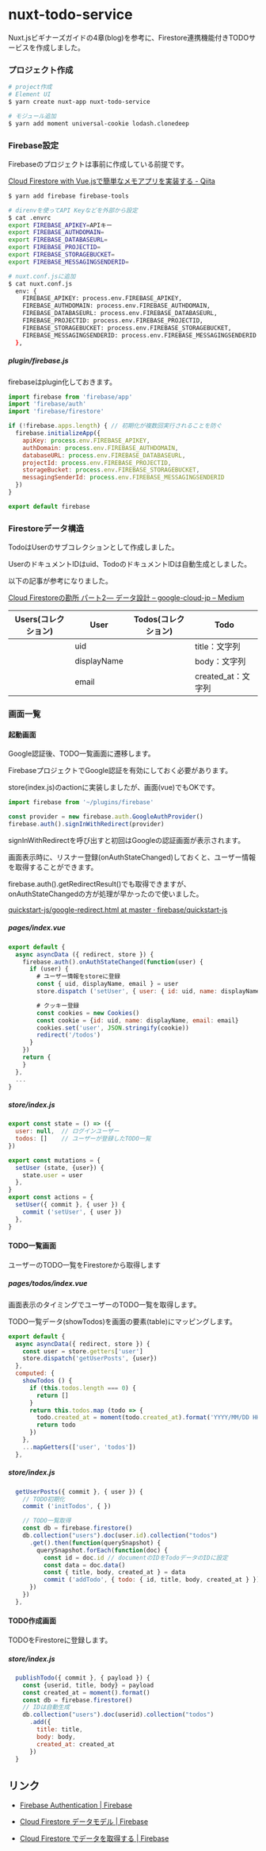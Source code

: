 # nuxt-todo-service

Nuxt.jsビギナーズガイドの4章(blog)を参考に、Firestore連携機能付きTODOサービスを作成しました。

### プロジェクト作成

``` bash
# project作成
# Element UI
$ yarn create nuxt-app nuxt-todo-service

# モジュール追加
$ yarn add moment universal-cookie lodash.clonedeep
```

### Firebase設定

Firebaseのプロジェクトは事前に作成している前提です。

[Cloud Firestore with Vue\.jsで簡単なメモアプリを実装する \- Qiita](https://qiita.com/rubytomato@github/items/78087a2c69389f642760)

```bash
$ yarn add firebase firebase-tools

# direnvを使ってAPI Keyなどを外部から設定
$ cat .envrc
export FIREBASE_APIKEY=APIキー
export FIREBASE_AUTHDOMAIN=
export FIREBASE_DATABASEURL=
export FIREBASE_PROJECTID=
export FIREBASE_STORAGEBUCKET=
export FIREBASE_MESSAGINGSENDERID=

# nuxt.conf.jsに追加
$ cat nuxt.conf.js
  env: {
    FIREBASE_APIKEY: process.env.FIREBASE_APIKEY,
    FIREBASE_AUTHDOMAIN: process.env.FIREBASE_AUTHDOMAIN,
    FIREBASE_DATABASEURL: process.env.FIREBASE_DATABASEURL,
    FIREBASE_PROJECTID: process.env.FIREBASE_PROJECTID,
    FIREBASE_STORAGEBUCKET: process.env.FIREBASE_STORAGEBUCKET,
    FIREBASE_MESSAGINGSENDERID: process.env.FIREBASE_MESSAGINGSENDERID
  },
```

##### plugin/firebase.js

firebaseはplugin化しておきます。

```javascript
import firebase from 'firebase/app'
import 'firebase/auth'
import 'firebase/firestore'

if (!firebase.apps.length) { // 初期化が複数回実行されることを防ぐ
  firebase.initializeApp({
    apiKey: process.env.FIREBASE_APIKEY,
    authDomain: process.env.FIREBASE_AUTHDOMAIN,
    databaseURL: process.env.FIREBASE_DATABASEURL,
    projectId: process.env.FIREBASE_PROJECTID,
    storageBucket: process.env.FIREBASE_STORAGEBUCKET,
    messagingSenderId: process.env.FIREBASE_MESSAGINGSENDERID
  })
}

export default firebase
```

### Firestoreデータ構造

TodoはUserのサブコレクションとして作成しました。

UserのドキュメントIDはuid、TodoのドキュメントIDは自動生成としました。

以下の記事が参考になりました。

[Cloud Firestoreの勘所 パート2 — データ設計 – google\-cloud\-jp – Medium](https://medium.com/google-cloud-jp/firestore2-920ac799345c)

| Users(コレクション) | User        | Todos(コレクション) | Todo               |
| ------------------- | ----------- | ------------------- | ------------------ |
|                     | uid         |                     | title：文字列      |
|                     | displayName |                     | body：文字列       |
|                     | email       |                     | created_at：文字列 |

### 画面一覧

#### 起動画面

Google認証後、TODO一覧画面に遷移します。

FirebaseプロジェクトでGoogle認証を有効にしておく必要があります。

store(index.js)のactionに実装しましたが、画面(vue)でもOKです。

```javascript
import firebase from '~/plugins/firebase'

const provider = new firebase.auth.GoogleAuthProvider()
firebase.auth().signInWithRedirect(provider)
```

signInWithRedirectを呼び出すと初回はGoogleの認証画面が表示されます。

画面表示時に、リスナー登録(onAuthStateChanged)しておくと、ユーザー情報を取得することができます。

firebase.auth().getRedirectResult()でも取得できますが、onAuthStateChangedの方が処理が早かったので使いました。

[quickstart\-js/google\-redirect\.html at master · firebase/quickstart\-js](https://github.com/firebase/quickstart-js/blob/master/auth/google-redirect.html)

##### pages/index.vue

```javascript
export default {
  async asyncData ({ redirect, store }) {
    firebase.auth().onAuthStateChanged(function(user) {
      if (user) {
        # ユーザー情報をstoreに登録
        const { uid, displayName, email } = user
        store.dispatch ('setUser', { user: { id: uid, name: displayName, email: email }})

        # クッキー登録
        const cookies = new Cookies()
        const cookie = {id: uid, name: displayName, email: email}
        cookies.set('user', JSON.stringify(cookie))
        redirect('/todos')
      }
    })
    return {
    }
  },
  ...
}
```

##### store/index.js

```javascript
export const state = () => ({
  user: null,  // ログインユーザー
  todos: []    // ユーザーが登録したTODO一覧
})

export const mutations = {
  setUser (state, {user}) {
    state.user = user
  },
}
export const actions = {
  setUser({ commit }, { user }) {
    commit ('setUser', { user })
  },
}
```

#### TODO一覧画面

ユーザーのTODO一覧をFirestoreから取得します

##### pages/todos/index.vue

画面表示のタイミングでユーザーのTODO一覧を取得します。

TODO一覧データ(showTodos)を画面の要素(table)にマッピングします。

```javascript
export default {
  async asyncData({ redirect, store }) {
    const user = store.getters['user']
    store.dispatch('getUserPosts', {user})
  },
  computed: {
    showTodos () {
      if (this.todos.length === 0) {
        return []
      }
      return this.todos.map (todo => {
        todo.created_at = moment(todo.created_at).format('YYYY/MM/DD HH:mm:ss')
        return todo
      })
    },
    ...mapGetters(['user', 'todos'])
  },

```

##### store/index.js

```javascript
  getUserPosts({ commit }, { user }) {
    // TODO初期化
    commit ('initTodos', { })

    // TODO一覧取得
    const db = firebase.firestore()
    db.collection("users").doc(user.id).collection("todos")
      .get().then(function(querySnapshot) {
        querySnapshot.forEach(function(doc) {
          const id = doc.id // documentのIDをTodoデータのIDに設定
          const data = doc.data()
          const { title, body, created_at } = data
          commit ('addTodo', { todo: { id, title, body, created_at } })
      })
    })
  },
```

#### TODO作成画面

TODOをFirestoreに登録します。

##### store/index.js

```javascript
  publishTodo({ commit }, { payload }) {
    const {userid, title, body} = payload
    const created_at = moment().format()
    const db = firebase.firestore()
    // IDは自動生成
    db.collection("users").doc(userid).collection("todos")
      .add({
        title: title,
        body: body,
        created_at: created_at
      })
  }
```



## リンク

* [Firebase Authentication  \|  Firebase](https://firebase.google.com/docs/auth/?hl=ja)

* [Cloud Firestore データモデル  \|  Firebase](https://firebase.google.com/docs/firestore/data-model?hl=ja)

* [Cloud Firestore でデータを取得する  \|  Firebase](https://firebase.google.com/docs/firestore/query-data/get-data?hl=ja)

  